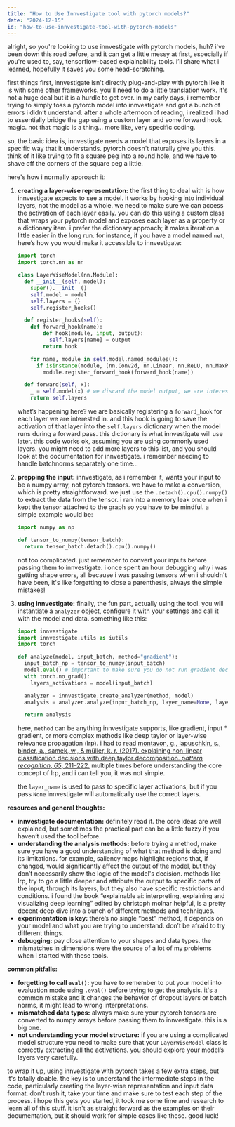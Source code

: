 ```yaml
---
title: "How to Use Innvestigate tool with pytorch models?"
date: "2024-12-15"
id: "how-to-use-innvestigate-tool-with-pytorch-models"
---
```


alright, so you're looking to use innvestigate with pytorch models, huh? i've been down this road before, and it can get a little messy at first, especially if you're used to, say, tensorflow-based explainability tools. i’ll share what i learned, hopefully it saves you some head-scratching.

first things first, innvestigate isn't directly plug-and-play with pytorch like it is with some other frameworks. you'll need to do a little translation work. it's not a huge deal but it is a hurdle to get over. in my early days, i remember trying to simply toss a pytorch model into innvestigate and got a bunch of errors i didn’t understand. after a whole afternoon of reading, i realized i had to essentially bridge the gap using a custom layer and some forward hook magic. not that magic is a thing... more like, very specific coding.

so, the basic idea is, innvestigate needs a model that exposes its layers in a specific way that it understands. pytorch doesn't naturally give you this. think of it like trying to fit a square peg into a round hole, and we have to shave off the corners of the square peg a little.

here's how i normally approach it:

1.  **creating a layer-wise representation:** the first thing to deal with is how innvestigate expects to see a model. it works by hooking into individual layers, not the model as a whole. we need to make sure we can access the activation of each layer easily. you can do this using a custom class that wraps your pytorch model and exposes each layer as a property or a dictionary item. i prefer the dictionary approach; it makes iteration a little easier in the long run. for instance, if you have a model named `net`, here’s how you would make it accessible to innvestigate:

    ```python
    import torch
    import torch.nn as nn

    class LayerWiseModel(nn.Module):
      def __init__(self, model):
        super().__init__()
        self.model = model
        self.layers = {}
        self.register_hooks()

      def register_hooks(self):
        def forward_hook(name):
            def hook(module, input, output):
              self.layers[name] = output
            return hook

        for name, module in self.model.named_modules():
          if isinstance(module, (nn.Conv2d, nn.Linear, nn.ReLU, nn.MaxPool2d, nn.AvgPool2d)):
            module.register_forward_hook(forward_hook(name))

      def forward(self, x):
        _ = self.model(x) # we discard the model output, we are interested in the layers activation
        return self.layers
    ```

    what’s happening here? we are basically registering a `forward_hook` for each layer we are interested in. and this hook is going to save the activation of that layer into the `self.layers` dictionary when the model runs during a forward pass. this dictionary is what innvestigate will use later. this code works ok, assuming you are using commonly used layers. you might need to add more layers to this list, and you should look at the documentation for innvestigate. i remember needing to handle batchnorms separately one time...

2.  **prepping the input:** innvestigate, as i remember it, wants your input to be a numpy array, not pytorch tensors. we have to make a conversion, which is pretty straightforward. we just use the `.detach().cpu().numpy()` to extract the data from the tensor. i ran into a memory leak once when i kept the tensor attached to the graph so you have to be mindful. a simple example would be:

    ```python
    import numpy as np

    def tensor_to_numpy(tensor_batch):
      return tensor_batch.detach().cpu().numpy()
    ```

    not too complicated. just remember to convert your inputs before passing them to innvestigate. i once spent an hour debugging why i was getting shape errors, all because i was passing tensors when i shouldn't have been, it's like forgetting to close a parenthesis, always the simple mistakes!

3.  **using innvestigate:** finally, the fun part, actually using the tool. you will instantiate a `analyzer` object, configure it with your settings and call it with the model and data. something like this:

    ```python
    import innvestigate
    import innvestigate.utils as iutils
    import torch

    def analyze(model, input_batch, method="gradient"):
      input_batch_np = tensor_to_numpy(input_batch)
      model.eval() # important to make sure you do not run gradient decent
      with torch.no_grad():
        layers_activations = model(input_batch)

      analyzer = innvestigate.create_analyzer(method, model)
      analysis = analyzer.analyze(input_batch_np, layer_name=None, layer_activation_values=layers_activations)

      return analysis
    ```

    here, `method` can be anything innvestigate supports, like gradient, input * gradient, or more complex methods like deep taylor or layer-wise relevance propagation (lrp). i had to read [montavon, g., lapuschkin, s., binder, a., samek, w., & müller, k. r. (2017). explaining non-linear classification decisions with deep taylor decomposition. *pattern recognition*, *65*, 211–222.](https://link.springer.com/article/10.1007/s10032-023-01361-2) multiple times before understanding the core concept of lrp, and i can tell you, it was not simple.

    the `layer_name` is used to pass to specific layer activations, but if you pass `None` innvestigate will automatically use the correct layers.

**resources and general thoughts:**

*   **innvestigate documentation:** definitely read it. the core ideas are well explained, but sometimes the practical part can be a little fuzzy if you haven’t used the tool before.
*   **understanding the analysis methods:** before trying a method, make sure you have a good understanding of what that method is doing and its limitations. for example, saliency maps highlight regions that, if changed, would significantly affect the output of the model, but they don’t necessarily show the logic of the model's decision. methods like lrp, try to go a little deeper and attribute the output to specific parts of the input, through its layers, but they also have specific restrictions and conditions. i found the book “explainable ai: interpreting, explaining and visualizing deep learning” edited by christoph molnar helpful, is a pretty decent deep dive into a bunch of different methods and techniques.
*   **experimentation is key:** there’s no single “best” method, it depends on your model and what you are trying to understand. don’t be afraid to try different things.
*   **debugging:** pay close attention to your shapes and data types. the mismatches in dimensions were the source of a lot of my problems when i started with these tools.

**common pitfalls:**

*   **forgetting to call `eval()`:** you have to remember to put your model into evaluation mode using `.eval()` before trying to get the analysis. it's a common mistake and it changes the behavior of dropout layers or batch norms, it might lead to wrong interpretations.
*   **mismatched data types:** always make sure your pytorch tensors are converted to numpy arrays before passing them to innvestigate. this is a big one.
*   **not understanding your model structure:** if you are using a complicated model structure you need to make sure that your `LayerWiseModel` class is correctly extracting all the activations. you should explore your model’s layers very carefully.

to wrap it up, using innvestigate with pytorch takes a few extra steps, but it's totally doable. the key is to understand the intermediate steps in the code, particularly creating the layer-wise representation and input data format. don't rush it, take your time and make sure to test each step of the process. i hope this gets you started, it took me some time and research to learn all of this stuff. it isn't as straight forward as the examples on their documentation, but it should work for simple cases like these. good luck!
